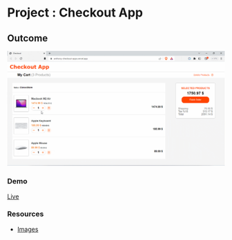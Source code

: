 # Project : Checkout App

## Outcome

![Form](checkout.gif)


### Demo

<a href="https://cw-checkout-app.netlify.app">Live</a>

### Resources

- [Images](./img/)

